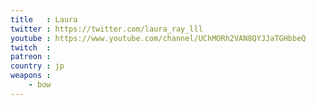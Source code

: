 ```yaml
---
title   : Laura
twitter : https://twitter.com/laura_ray_lll
youtube : https://www.youtube.com/channel/UChMORh2VAN8QYJJaTGHbbeQ
twitch  :
patreon :
country : jp
weapons :
    - bow
---
```

